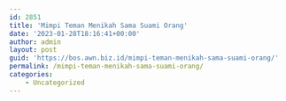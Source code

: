 ```yaml
---
id: 2851
title: 'Mimpi Teman Menikah Sama Suami Orang'
date: '2023-01-28T18:16:41+00:00'
author: admin
layout: post
guid: 'https://bos.awn.biz.id/mimpi-teman-menikah-sama-suami-orang/'
permalink: /mimpi-teman-menikah-sama-suami-orang/
categories:
    - Uncategorized
---
```


